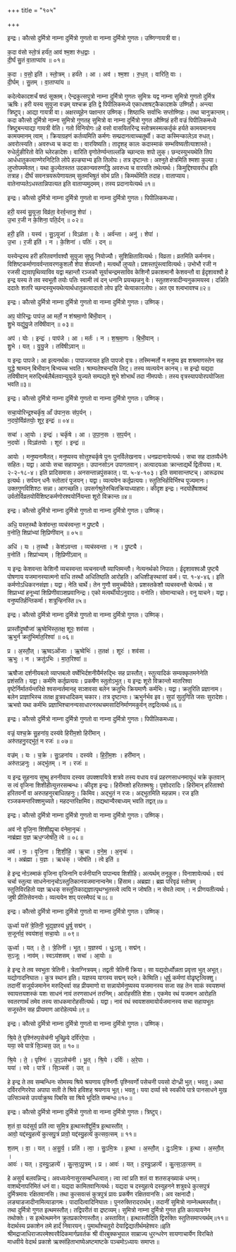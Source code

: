 +++
title = "१०५"

+++


इन्द्रः। कौत्सो दुर्मित्रो नाम्ना दुर्मित्रो गुणतो वा नाम्ना दुर्मित्रो गुणतः। उष्णिग्गायत्री वा।

क॒दा व॑सो स्तो॒त्रं हर्य॑त॒ आव॑ श्म॒शा रु॑ध॒द्वाः ।  
दी॒र्घं सु॒तं वा॒ताप्या॑य ॥ ०१॥

क॒दा । व॒सो॒ इति॑ । स्तो॒त्रम् । हर्य॑ते । आ । अव॑ । श्म॒शा । रु॒ध॒त् । वारिति॒ वाः ।  
दी॒र्घम् । सु॒तम् । वा॒ताप्या॑य ॥

कदेत्येकादशर्चं षष्ठं सूक्तम्। ऐन्द्रकुत्सपुत्रो नाम्ना दुर्मित्रो गुणतः सुमित्रः यद्व नाम्ना सुमित्रो गुणतो दुर्मित्र ऋषिः। हरी यस्य सुयुजा वज्रम् यश्चक्र इति द्वे पिपीलिकमध्ये एकाधशषट्कैकादशके उष्णिहौ। अन्त्या त्रिष्टुप्। आद्या गायत्री वा। अक्षरव्यूहेन पक्षान्तर उष्णिक्। शिष्ठाभिः सर्वाभिः सप्तोष्णिहः। तथा चानुक्रान्तम्। कदा कौत्सो दुर्मित्रो नाम्ना सुमित्रो गुणतह् सुमित्रो वा नाम्ना दुर्मित्रो गुणत औष्णिहं हरी वज्रं पिपीलिकमध्ये त्रिष्टुबन्त्याद्या गायत्री वेति। गतो विनियोगः॥हे वसो वासयितरिन्द्र स्तोत्रमस्मत्कर्तृकं हर्यते कामयमानाय कामयमानम् त्वाम् । क्रियाग्रहणं कर्तव्यमिति कर्मणः सम्प्रदानत्वाच्चतुर्थी। कदा कस्मिन्कालेऽव रुधत्। अवरोत्स्यति। अवरुध्य च कदा वाः। वारयिष्यति। तादृशह् कालः कदास्माकं सम्भविष्यतीत्याशास्ते। रुधेर्लुङीरितो वेति च्लेरङादेशः। वारिति वृणोतेर्ण्यन्ताल्लङि च्छान्दसः शपो लुक्। छन्दस्युभयथेति तिप आर्धधातुकत्वाण्णेरनिटिति लोपे हल्ङ्याभ्य इति तिलोपः। तत्र दृष्टान्तः। अश्नुते क्षेत्रमिति श्मशा कुल्या। लुप्तोपममेतत्। यथा कुल्येतस्तत उदकान्यवरुणद्धि अवरुध्य च वारयति तथेत्यर्थः। किमुद्दिश्यावरोध इति तत्राह। दीर्घं सवनत्रयरूपेणायतम् सुतमभिषुतं सोमं प्रति। किमर्थमिति तदाह। वाताप्याय। वातेनाप्यतेऽधस्तान्निपात्यत इति वाताप्यमुदमम्। तस्य प्रदानायेत्यर्थः॥१॥

इन्द्रः। कौत्सो दुर्मित्रो नाम्ना दुर्मित्रो गुणतो वा नाम्ना दुर्मित्रो गुणतः। पिपीलिकमध्या।

हरी॒ यस्य॑ सु॒युजा॒ विव्र॑ता॒ वेरर्व॒न्तानु॒ शेपा॑ ।  
उ॒भा र॒जी न के॒शिना॒ पति॒र्दन् ॥ ०२॥

हरी॒ इति॑ । यस्य॑ । सु॒ऽयुजा॑ । विऽव्र॑ता । वेः । अर्व॑न्ता । अनु॑ । शेपा॑ ।  
उ॒भा । र॒जी इति॑ । न । के॒शिना॑ । पतिः॑ । दन् ॥

यस्येन्द्रस्य हरी हरितवर्णावश्वौ सुयुजा सुष्ठु नियोज्यौ। सुशिक्षितावित्यर्थः। विव्रता। व्रतमिति कर्मनाम। विशिष्टकर्माणावर्वन्तावरणकुशलौ शेपा शेपवन्तौ। मत्वर्थो लुप्यते। प्रशस्तपुंस्त्वावित्यर्थः। उभोभौ रजी न रजसी द्यावापृथिव्याविव यद्वा महान्तौ रञ्जकौ सूर्याचन्द्रमसाविव केशिनौ प्रकाशमानौ केशवन्तौ वा ईदृशावश्वौ हे इन्द्र यस्य ते तव स्वभूतौ तयोः पतिः स्वामी त्वं दन् धनानि प्रयच्छन्ननु वेः। स्तुतशस्त्रादीन्यनुकामयस्व। दन्निति ददातेः शतरि च्छन्दस्युभयथेत्यार्थधातुकत्वादातो लोप इटि चेत्याकारलोपः। अत एव श्ल्वभावश्च॥२॥

इन्द्रः। कौत्सो दुर्मित्रो नाम्ना दुर्मित्रो गुणतो वा नाम्ना दुर्मित्रो गुणतः। उष्णिक्।

अप॒ योरिन्द्रः॒ पाप॑ज॒ आ मर्तो॒ न श॑श्रमा॒णो बि॑भी॒वान् ।  
शु॒भे यद्यु॑यु॒जे तवि॑षीवान् ॥ ०३॥

अप॑ । योः । इन्द्रः॑ । पाप॑जे । आ । मर्तः॑ । न । श॒श्र॒मा॒णः । बि॒भी॒वान् ।  
शु॒भे । यत् । यु॒यु॒जे । तवि॑षीऽवान् ॥

य इन्द्रः पापजे। आ इत्यनर्थकः। पापाज्जायत इति पापजो वृत्रः। तस्मिन्मर्तो न मनुष्य इव शश्रमाणस्तेन सह युद्धे श्राम्यन् बिभीवान् बिभ्यच्च भवति। श्राम्यतेश्चन्दसि लिट्। तस्य व्यत्ययेन कानच्। स इन्द्रो यद्यदा तविषीवान् मरुद्भिर्बलैर्बलवान्युयुजे युज्यते सम्पद्यते शुभे शोभार्थं तदा नीमपयोः। तस्य वृत्रस्यापयोरपयोजिता भवति॥३॥

इन्द्रः। कौत्सो दुर्मित्रो नाम्ना दुर्मित्रो गुणतो वा नाम्ना दुर्मित्रो गुणतः। उष्णिक्।

सचा॒योरिन्द्र॒श्चर्कृ॑ष॒ आँ उ॑पान॒सः स॑प॒र्यन् ।  
न॒दयो॒र्विव्र॑तयोः॒ शूर॒ इन्द्रः॑ ॥ ०४॥

सचा॑ । आ॒योः । इन्द्रः॑ । चर्कृ॑षे । आ । उ॒पा॒न॒सः । स॒प॒र्यन् ।  
न॒दयोः॑ । विऽव्र॑तयोः । शूरः॑ । इन्द्रः॑ ॥

आयोः । मनुष्यनामैतत्। मनुष्यस्य सोत्तुश्चर्कृषे पुनः पुनर्विलेखनाय। धनप्रदानायेत्यर्थः। सचा सह दातव्यैर्धनैः सहितः। यद्वा। आयोः सचा सहायभूतः। उपानसोऽन उपागतवान्। अत्यादयआः क्रान्ताद्यर्थे द्वितीयया। म. २-२-१८-४। इति प्रादिसमासः। अनसन्तान्नपुंसकात्। पा. ५-४-१०३। इति समासान्तष्टच्। आरूढरथ इत्यर्थः। सर्पयन् धनैः स्तोतारं पूजयन्। यद्वा। व्यत्ययेन कर्तृप्रत्ययः। स्तुतिभिर्हविर्भिश्च पूज्यमानः। उक्तगुणविशिश्टः सन्ना। आगच्छति। उपसर्गश्रुतेरुचितक्रियाध्याहारः। कीदृश इन्द्रः। नदयोर्हेषाशब्दं उर्वतोर्विव्रतयोर्विशिष्टकर्मणोरश्वयोर्नियन्ता शूरो विक्रान्तः॥४॥

इन्द्रः। कौत्सो दुर्मित्रो नाम्ना दुर्मित्रो गुणतो वा नाम्ना दुर्मित्रो गुणतः। उष्णिक्।

अधि॒ यस्त॒स्थौ केश॑वन्ता॒ व्यच॑स्वन्ता॒ न पु॒ष्ट्यै ।  
व॒नोति॒ शिप्रा॑भ्यां शि॒प्रिणी॑वान् ॥ ०५॥

अधि॑ । यः । त॒स्थौ । केश॑ऽवन्ता । व्यच॑स्वन्ता । न । पु॒ष्ट्यै ।  
व॒नोति॑ । शिप्रा॑भ्याम् । शि॒प्रिणी॑ऽवान् ॥

य इन्द्रः केशवन्ता केशिनौ व्यचस्वन्ता व्यचनवन्तौ व्याप्तिमन्तौ। नेत्यनर्थको निपातः। ईदृशावश्वऔ पुष्ट्यै पोषणाय यजमानस्यात्मनो वाधि तस्थौ अधितिष्ठति आरोहति। अधिशीङ्स्थासां कर्म। पा. १-४-४६। इति कर्मणोऽधिकरनसंज्ञा। यद्वा। नेति चार्थे। तेन गुणौ समुच्चीयेते। प्रशस्तकेशौ व्यचस्वन्तौ चेत्यर्थः। स शिप्राभ्यां हनूभ्यां शिप्रिणीवाञ्शप्रवानिन्द्रः। एको मत्वर्थीयोऽनुवादः। वनोति। सोमान्याचते। वनु याचने। यद्वा। वनुष्यतिर्हन्तिकर्मा। शत्रून्हिनस्ति॥५॥

इन्द्रः। कौत्सो दुर्मित्रो नाम्ना दुर्मित्रो गुणतो वा नाम्ना दुर्मित्रो गुणतः। उष्णिक्।

प्रास्तौ॑दृ॒ष्वौजा॑ ऋ॒ष्वेभि॑स्त॒तक्ष॒ शूरः॒ शव॑सा ।  
ऋ॒भुर्न क्रतु॑भिर्मात॒रिश्वा॑ ॥ ०६॥

प्र । अ॒स्तौ॒त् । ऋ॒ष्वऽओ॑जाः । ऋ॒ष्वेभिः॑ । त॒तक्ष॑ । शूरः॑ । शव॑सा ।  
ऋ॒भुः । न । क्रतु॑ऽभिः । मा॒त॒रिश्वा॑ ॥

ऋषौजा दर्शनीयबलो व्याप्तबलो वर्ष्वेभिर्दशनीयैर्मरुद्भिः सह प्रास्तौत्। स्तुत्यादिकं सम्यक्कृतमनेनेति प्रशंसति। यद्वा। कर्मणि कर्तृप्रत्ययः। प्रकर्षेण स्तुतोऽभुत्। य इन्द्रः शूरो विक्रान्तो मातरिश्वा वृष्टेर्निर्मातर्यन्तरिक्षे श्वसन्वर्तमानह् सञ्शवसा बलेन क्रतुभिः क्रियमाणैः कर्मभिः। यद्वा। क्रतुरिति प्रज्ञानाम। बलेन प्राज्ञाभिस्च ततक्ष व्रुत्रवधादिकम् चकार। तत्र दृष्टान्तः। ऋभुर्नर्भव इव। सुपां सुलुगिति जसः सुरादेशः। ऋभवो यथा कर्मभिः प्रज्ञाभिश्चानन्यसाधारनरथचमसादिनिर्माणमकुर्वन् तद्वदित्यर्थः॥६॥

इन्द्रः। कौत्सो दुर्मित्रो नाम्ना दुर्मित्रो गुणतो वा नाम्ना दुर्मित्रो गुणतः। पिपीलिकमध्या।

वज्रं॒ यश्च॒क्रे सु॒हना॑य॒ दस्य॑वे हिरीम॒शो हिरी॑मान् ।  
अरु॑तहनु॒रद्भु॑तं॒ न रजः॑ ॥ ०७॥

वज्र॑म् । यः । च॒क्रे । सु॒ऽहना॑य । दस्य॑वे । हि॒री॒म॒शः । हरी॑मान् ।  
अरु॑तऽहनुः । अद्भु॑तम् । न । रजः॑ ॥

य इन्द्र सुहनाय सुष्थु हननीयाय दस्यव उपक्शपयित्रे शत्रवे तस्य वधाय वज्रं प्रहरणसाधनमायुधं चक्रे कृतवान् स त्वं वृजिना शिशीहीत्युत्तरसम्बन्धः। कीदृश इन्द्रः। हिरीमशो हरितश्मश्रुः। पृशोदरादिः। हिरीमान् हरिताश्वो हरितवर्नो वा अरुतहनुरबाधितहनुः। किमिव। अद्भुतं न रजः। अद्भुतमिति महन्नाम। रज इति रञ्जकमन्तरिक्शमुच्यते। महदन्तरिक्षमिव। तद्यथान्यैरबाध्यम् भवति तद्वत्॥७॥

इन्द्रः। कौत्सो दुर्मित्रो नाम्ना दुर्मित्रो गुणतो वा नाम्ना दुर्मित्रो गुणतः। उष्णिक्।

अव॑ नो वृजि॒ना शि॑शीह्यृ॒चा व॑नेमा॒नृचः॑ ।  
नाब्र॑ह्मा य॒ज्ञ ऋध॒ग्जोष॑ति॒ त्वे ॥ ०८॥

अव॑ । नः॒ । वृ॒जि॒ना । शि॒शी॒हि॒ । ऋ॒चा । व॒ने॒म॒ । अ॒नृचः॑ ।  
न । अब्र॑ह्मा । य॒ज्ञः । ऋध॑क् । जोष॑ति । त्वे इति॑ ॥

हे इन्द्र नोऽस्माकं वृजिना वृजिनानि वर्जनीयानि पापान्यव शिशीहि। अत्यर्थम् तनूकुरु। विनाशायेत्यर्थः। वयं चर्चा स्तुत्या साधनेनानृचोऽस्तुतिकानयजमानान्वनेम। हिंसाम। अब्रह्मा। ब्रह्म परिवृढं स्तोत्रम् । स्तुतिविरहितो यज्ञ ऋधक् सस्तुतिकाद्यज्ञात्पृथग्भुतस्त्वे त्वयि न जोषति। न सेवते त्वाम् । न प्रीणयतीत्यर्थः। जुषी प्रीतिसेवनयोः। व्यत्ययेन शप् परस्मैपदं च॥८॥

इन्द्रः। कौत्सो दुर्मित्रो नाम्ना दुर्मित्रो गुणतो वा नाम्ना दुर्मित्रो गुणतः। उष्णिक्।

ऊ॒र्ध्वा यत्ते॑ त्रे॒तिनी॒ भूद्य॒ज्ञस्य॑ धू॒र्षु सद्म॑न् ।  
स॒जूर्नावं॒ स्वय॑शसं॒ सचा॒योः ॥ ०९॥

ऊ॒र्ध्वा । यत् । ते॒ । त्रे॒तिनी॑ । भूत् । य॒ज्ञस्य॑ । धूः॒ऽसु । सद्म॑न् ।  
स॒ऽजूः । नाव॑म् । स्वऽय॑शसम् । सचा॑ । आ॒योः ॥

हे इन्द्र ते तव स्वभुता त्रेतिनी। त्रेताग्नित्रयम्। तद्वती त्रेतिनी क्रिया। सा यद्यदोर्ध्वोन्नता प्रवृत्ता भुत् अभूत्। यद्योगादनिघातः। कुत्र स्थान इति। यज्ञस्य यागस्य सद्मन् स्दने। केष्विति। धूर्षु कर्मणां वोढृष्टृत्विक्शु। तदानीं सजूर्यजमानेन मरुद्भिर्वा सह प्रीयमाणो वा सन्नायोर्मनुष्यस्य यजमानस्य सजा सह तेन साकं स्वयशम्सं स्वायत्तयशस्कं यशः साधनं नावं तरणसाधनं तरनिम्। आरोहसीति शेशः। एकमेव रथं यजमान आरोहति स्वतरणार्थं तमेव तस्य साधकमारोहसीत्यर्थः। यद्वा। नावं रथं स्वयशसमायोर्यजमानस्य सचा सहायभूतः सजूस्तेन सह प्रीयमाण आरोहेत्यर्थः॥९॥

इन्द्रः। कौत्सो दुर्मित्रो नाम्ना दुर्मित्रो गुणतो वा नाम्ना दुर्मित्रो गुणतः। उष्णिक्।

श्रि॒ये ते॒ पृश्नि॑रुप॒सेच॑नी भूच्छ्रि॒ये दर्वि॑ररे॒पाः ।  
यया॒ स्वे पात्रे॑ सि॒ञ्चस॒ उत् ॥ १०॥

श्रि॒ये । ते॒ । पृश्निः॑ । उ॒प॒ऽसेच॑नी । भू॒त् । श्रि॒ये । दर्विः॑ । अ॒रे॒पाः ।  
यया॑ । स्वे । पात्रे॑ । सि॒ञ्चसे॑ । उत् ॥

हे इन्द्र ते तव सम्बन्धिनः सोमस्य श्रिये श्रयणाय पृश्निर्गौः पृश्निवर्णो पसेचनी पयसो दोग्ध्री भुत्। भवतु। अथा दर्विररणिररेपा अपापा सती ते श्रिये हविशह् श्रयणाय भूत्। भवतु। यया दर्व्या स्वे स्वकीये पात्रे पानसाधने मुख उत्सिञ्चसे उपर्याक्रुष्य पिबसि सा श्रिये भूदिति सम्बन्धः॥१०॥

इन्द्रः। कौत्सो दुर्मित्रो नाम्ना दुर्मित्रो गुणतो वा नाम्ना दुर्मित्रो गुणतः। त्रिष्टुप्।

श॒तं वा॒ यद॑सुर्य॒ प्रति॑ त्वा सुमि॒त्र इ॒त्थास्तौ॑द्दुर्मि॒त्र इ॒त्थास्तौ॑त् ।  
आवो॒ यद्द॑स्यु॒हत्ये॑ कुत्सपु॒त्रं प्रावो॒ यद्द॑स्यु॒हत्ये॑ कुत्सव॒त्सम् ॥ ११॥

श॒तम् । वा॒ । यत् । अ॒सु॒र्य॒ । प्रति॑ । त्वा॒ । सु॒ऽमि॒त्रः । इ॒त्था । अ॒स्तौ॒त् । दुः॒ऽमि॒त्रः । इ॒त्था । अ॒स्तौ॒त् ।  
आवः॑ । यत् । द॒स्यु॒ऽहत्ये॑ । कु॒त्स॒ऽपु॒त्रम् । प्र । आवः॑ । यत् । द॒स्यु॒ऽहत्ये॑ । कु॒त्स॒ऽव॒त्सम् ॥

हे असुर्य बलवन्निन्द्र। अवध्यत्वेनासुरसम्बन्धित्वात्। त्वा त्वां प्रति शतं वा शतसङ्ख्याकं धनम्। वाशब्देनापरिमितं धनं वा। यद्यदा कामितवानित्यर्थः। यद्यदा च दस्युहत्ये दस्युहनने शत्रुवधे कुत्सपुत्रं दुर्मित्रमावः रक्षितवानसि। तथा कुत्सवत्सं कुत्रपुत्रं प्रावः प्रकर्षेण रक्षितवानसि। अव रक्षनादौ। लङ्याडजादीनामित्याडागमः। पादादित्वादिनिघातः। पुनरुक्तिरादरार्थम्। तदानीं सुमित्रो नाम्नेत्थमस्तौत्। तथा दुर्मित्रो गुणत इत्थमस्तौत्। तद्विपरीतं वा द्रष्टव्यम्। सुमित्रो नाम्ना दुर्मित्रो गुणत इति कात्यायनेन तथोक्तेः। स इत्थेत्थमनेन क्रुतप्रकारेणास्तौत्। अस्तावित्। इत्थास्तौदिति द्विरुक्तिः स्तुतिसमाप्त्यर्थम्॥११॥वेदार्थस्य प्रकाशेन तमे हार्दं निवारयन्। पुमार्थांश्चतुरो देयाद्विद्यातीर्थमहेश्वरः॥इति श्रीमद्राजाधिराजपरमेश्वरवैदिकमार्गप्रवर्तक श्री वीरबुक्कभुपाल साम्राज्य धुरन्धरेण सायणाचार्येण विरचिते माधवीये वेदार्थ प्रकाशे ऋक्संहिताभाष्येअष्टमाष्टके पञ्चमोऽध्यायः समाप्तः॥